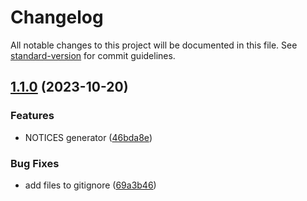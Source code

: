 # Changelog

All notable changes to this project will be documented in this file. See [standard-version](https://github.com/conventional-changelog/standard-version) for commit guidelines.

## [1.1.0](https://github.com/Krister-Johansson/gqlPrune/compare/v1.0.2...v1.1.0) (2023-10-20)


### Features

* NOTICES generator ([46bda8e](https://github.com/Krister-Johansson/gqlPrune/commit/46bda8ebc92e81181f4b7505baa8847af2e08b15))


### Bug Fixes

* add files to gitignore ([69a3b46](https://github.com/Krister-Johansson/gqlPrune/commit/69a3b4643a59925ef0946e43da808714aac9a46b))
